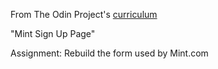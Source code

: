 From The Odin Project's [curriculum](https://www.theodinproject.com/courses/html5-and-css3/lessons/html-forms)

"Mint Sign Up Page"

Assignment: Rebuild the form used by Mint.com